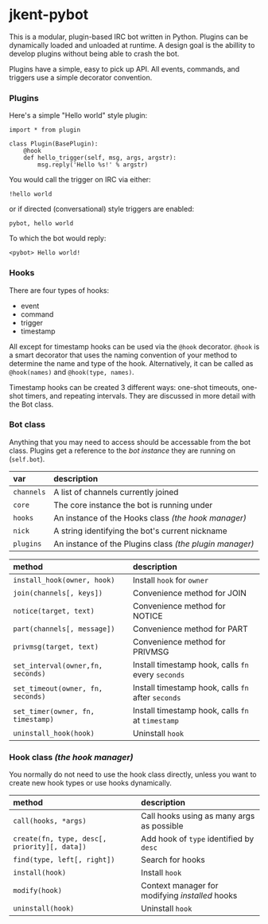 jkent-pybot
===========

This is a modular, plugin-based IRC bot written in Python.  Plugins can be dynamically loaded and unloaded at runtime.  A design goal is the abillity to develop plugins without being able to crash the bot.

Plugins have a simple, easy to pick up API.  All events, commands, and triggers use a simple decorator convention.


### Plugins
Here's a simple "Hello world" style plugin:

    import * from plugin
    
    class Plugin(BasePlugin):
        @hook
        def hello_trigger(self, msg, args, argstr):
            msg.reply('Hello %s!' % argstr)

You would call the trigger on IRC via either:

    !hello world

or if directed (conversational) style triggers are enabled:

    pybot, hello world

To which the bot would reply:

    <pybot> Hello world!

### Hooks
There are four types of hooks:

  * event
  * command
  * trigger
  * timestamp

All except for timestamp hooks can be used via the `@hook` decorator.  `@hook` is a smart decorator that uses the naming convention of your method to determine the name and type of the hook.  Alternatively, it can be called as `@hook(names)` and `@hook(type, names)`.

Timestamp hooks can be created 3 different ways: one-shot timeouts, one-shot timers, and repeating intervals.  They are discussed in more detail with the Bot class.

### Bot class
Anything that you may need to access should be accessable from the bot class.  Plugins get a reference to the *bot instance* they are running on (`self.bot`).

var       |description
:---------|:-----------
`channels`|A list of channels currently joined
`core`    |The core instance the bot is running under
`hooks`   |An instance of the Hooks class *(the hook manager)*
`nick`    |A string identifying the bot's current nickname
`plugins` |An instance of the Plugins class *(the plugin manager)*

method                           |description
:--------------------------------|:-----------
`install_hook(owner, hook)`      |Install `hook` for `owner`
`join(channels[, keys])`         |Convenience method for JOIN
`notice(target, text)`           |Convenience method for NOTICE
`part(channels[, message])`      |Convenience method for PART
`privmsg(target, text)`          |Convenience method for PRIVMSG
`set_interval(owner,fn, seconds)`|Install timestamp hook, calls `fn` every `seconds`
`set_timeout(owner, fn, seconds)`|Install timestamp hook, calls `fn` after `seconds`
`set_timer(owner, fn, timestamp)`|Install timestamp hook, calls `fn` at `timestamp`
`uninstall_hook(hook)`           |Uninstall `hook`

### Hook class *(the hook manager)*
You normally do not need to use the hook class directly, unless you want to create new hook types or use hooks dynamically.

method                                      |description
:-------------------------------------------|:----------
`call(hooks, *args)`                        |Call hooks using as many args as possible
`create(fn, type, desc[, priority][, data])`|Add hook of `type` identified by `desc`
`find(type, left[, right])`                 |Search for hooks
`install(hook)`                             |Install `hook`
`modify(hook)`                              |Context manager for modifying *installed* hooks
`uninstall(hook)`                           |Uninstall `hook`
